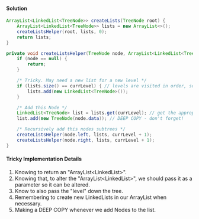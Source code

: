 #### Solution

```java
ArrayList<LinkedList<TreeNode>> createLists(TreeNode root) {
    ArrayList<LinkedList<TreeNode>> lists = new ArrayList<>();
    createListsHelper(root, lists, 0);
    return lists;
}

private void createListsHelper(TreeNode node, ArrayList<LinkedList<TreeNode>> lists, int currLevel) {
    if (node == null) {
        return;
    }

    /* Tricky. May need a new list for a new level */
    if (lists.size() == currLevel) { // levels are visited in order, so this should work.
        lists.add(new LinkedList<TreeNode>());
    }

    /* Add this Node */
    LinkedList<TreeNode> list = lists.get(currLevel); // get the appropriate list to add the node to.
    list.add(new TreeNode(node.data)); // DEEP COPY - don't forget!

    /* Recursively add this nodes subtrees */
    createListsHelper(node.left, lists, currLevel + 1);
    createListsHelper(node.right, lists, currLevel + 1);
}
```

#### Tricky Implementation Details
1. Knowing to return an "ArrayList<LinkedList<Node>>".
1. Knowing that, to alter the "ArrayList<LinkedList<Node>>", we should pass it as a parameter so it can be altered.
1. Know to also pass the "level" down the tree.
1. Remembering to create new LinkedLists in our ArrayList when necessary.
1. Making a DEEP COPY whenever we add Nodes to the list.
